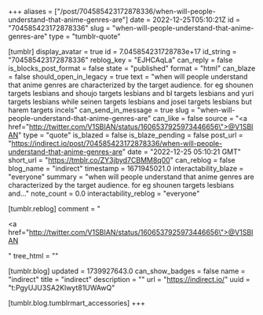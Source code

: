 +++
aliases = ["/post/704585423172878336/when-will-people-understand-that-anime-genres-are"]
date = 2022-12-25T05:10:21Z
id = "704585423172878336"
slug = "when-will-people-understand-that-anime-genres-are"
type = "tumblr-quote"

[tumblr]
display_avatar = true
id = 7.045854231728783e+17
id_string = "704585423172878336"
reblog_key = "EJHCAqLa"
can_reply = false
is_blocks_post_format = false
state = "published"
format = "html"
can_blaze = false
should_open_in_legacy = true
text = "when will people understand that anime genres are characterized by the target audience. for eg shounen targets lesbians and shoujo targets lesbians and bl targets lesbians and yuri targets lesbians while seinen targets lesbians and josei targets lesbians but harem targets incels"
can_send_in_message = true
slug = "when-will-people-understand-that-anime-genres-are"
can_like = false
source = "<a href=\"http://twitter.com/V1SBIAN/status/1606537925973446656\">@V1SBIAN</a>"
type = "quote"
is_blazed = false
is_blaze_pending = false
post_url = "https://indirect.io/post/704585423172878336/when-will-people-understand-that-anime-genres-are"
date = "2022-12-25 05:10:21 GMT"
short_url = "https://tmblr.co/ZY3jbyd7CBMM8q00"
can_reblog = false
blog_name = "indirect"
timestamp = 1671945021.0
interactability_blaze = "everyone"
summary = "when will people understand that anime genres are characterized by the target audience. for eg shounen targets lesbians and..."
note_count = 0.0
interactability_reblog = "everyone"

[tumblr.reblog]
comment = "<p><a href=\"http://twitter.com/V1SBIAN/status/1606537925973446656\">@V1SBIAN</a></p>"
tree_html = ""

[tumblr.blog]
updated = 1739927643.0
can_show_badges = false
name = "indirect"
title = "indirect"
description = ""
url = "https://indirect.io/"
uuid = "t:PgyUJU3SA2Klwyt81UWAwQ"

[tumblr.blog.tumblrmart_accessories]
+++
